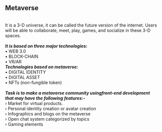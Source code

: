 <b><h2>Metaverse</h2></b><br>
It is a 3-D universe, it can be called the future version of the internet. Users will
be able to collaborate, meet, play, games, and socialize in these 3-D spaces. <br><br>
<b><i>It is based on three major technologies:</b></i> <br>
• WEB 3.0<br>
• BLOCK-CHAIN<br>
• VR/AR<br>
<b><i>Technologies based on metaverse:</b></i><br>
• DIGITAL IDENTITY<br>
• DIGITAL ASSET<br>
• NFTs (non-fungible token)<br><br>
<b><i>Task is to make a metaverse community usingfront-end
development that may
  have the following features:-</b></i><br>
› Market for virtual products.<br>
› Personal identity creation or avatar creation<br>
› Infographics and blogs on the metaverse<br>
› Open chat system categorized by topics<br>
› Gaming elements
